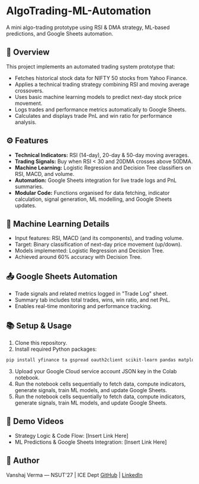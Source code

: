 # AlgoTrading-ML-Automation

A mini algo-trading prototype using RSI & DMA strategy, ML-based predictions, and Google Sheets automation.

## 📌 Overview
This project implements an automated trading system prototype that:

- Fetches historical stock data for NIFTY 50 stocks from Yahoo Finance.
- Applies a technical trading strategy combining RSI and moving average crossovers.
- Uses basic machine learning models to predict next-day stock price movement.
- Logs trades and performance metrics automatically to Google Sheets.
- Calculates and displays trade PnL and win ratio for performance analysis.

## ⚙️ Features

- **Technical Indicators:** RSI (14-day), 20-day & 50-day moving averages.
- **Trading Signals:** Buy when RSI < 30 and 20DMA crosses above 50DMA.
- **Machine Learning:** Logistic Regression and Decision Tree classifiers on RSI, MACD, and volume.
- **Automation:** Google Sheets integration for live trade logs and PnL summaries.
- **Modular Code:** Functions organised for data fetching, indicator calculation, signal generation, ML modelling, and Google Sheets updates.

## 🧠 Machine Learning Details

- Input features: RSI, MACD (and its components), and trading volume.
- Target: Binary classification of next-day price movement (up/down).
- Models implemented: Logistic Regression and Decision Tree.
- Achieved around 60% accuracy with Decision Tree.

## 📤 Google Sheets Automation

- Trade signals and related metrics logged in "Trade Log" sheet.
- Summary tab includes total trades, wins, win ratio, and net PnL.
- Enables real-time monitoring and performance tracking.

## 📚 Setup & Usage

1. Clone this repository.
2. Install required Python packages:

```bash
pip install yfinance ta gspread oauth2client scikit-learn pandas matplotlib
```
3. Upload your Google Cloud service account JSON key in the Colab notebook.
4. Run the notebook cells sequentially to fetch data, compute indicators, generate signals, train ML models, and update Google Sheets.
5. Run the notebook cells sequentially to fetch data, compute indicators, generate signals, train ML models, and update Google Sheets.

## 🎥 Demo Videos
- Strategy Logic & Code Flow: [Insert Link Here]
- ML Predictions & Google Sheets Integration: [Insert Link Here]

## 🙋 Author
Vanshaj Verma — NSUT'27 | ICE Dept
[GitHub](https://github.com/vanshajvr) | [LinkedIn](https://www.linkedin.com/in/vanshajverma60/)



